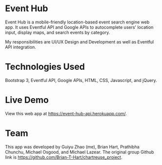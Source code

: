 # Event Hub

Event Hub is a mobile-friendly location-based event search engine web app. It uses Eventful API and Google APIs to autocomplete users' location input, display maps, and search events by category.

My responsibilities are UI/UX Design and Development as well as Eventful API integration.

# Technologies Used

Bootstrap 3, Eventful API, Google APIs, HTML, CSS, Javascript, and jQuery.

# Live Demo

View this web app at https://event-hub-api.herokuapp.com/.

# Team

This app was developed by Guiyu Zhao (me), Brian Hart, Prathibha Chunchu, Michael Osgood, and Michael Lazear. The original group Github link is https://github.com/Brian-T-Hart/chartreuse_project.
